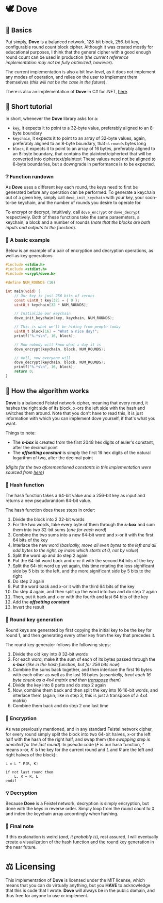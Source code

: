 # 🕊 Dove
## 🔢 Basics
Put simply, **Dove** is a balanced network, 128-bit block, 256-bit key, configurable round count block cipher.
Although it was created mostly for educational purposes, I think that the general cipher with a good enough
round count can be used in production (*the current reference implementation may not be fully optimized, however*).

The current implementation is also a bit low-level, as it does not implement any modes of operation, and relies on
the user to implement them themselves (*this will not be the case in the future*).

There is also an implementation of **Dove** in C# for .NET, [here](https://github.com/dimitrije-k/dove-cs).

## 🏫 Short tutorial
In short, whenever the **Dove** library asks for a:
 - `key`, it expects it to point to a 32-byte value, preferably aligned to an 8-byte boundary
 - `keychain`, it expects it to point to an array of 32-byte values, again, preferably aligned to an 8-byte boundary, that is `rounds` bytes long
 - `block`, it expects it to point to an array of 16 bytes, preferably aligned to an 8-byte boundary, that contains the plaintext/ciphertext that will be converted into ciphertext/plaintext
These values need not be aligned to 8-byte boundaries, but a downgrade in performance is to be expected.

### ❔ Function rundown
As **Dove** uses a different key each round, the keys need to first be generated before any operation can be performed.
To generate a keychain out of a given key, simply call `dove_init_keychain` with your key, your soon-to-be keychain, and
the number of rounds you desire to operate for.

To encrypt or decrypt, intuitively, call `dove_encrypt` or `dove_decrypt` respectively. Both of these functions take the same paraemeters,
a keychain, a block and a number of rounds (*note that the blocks are both inputs and outputs to the function*).

### 📜 A basic example
Below is an example of a pair of encryption and decryption operations, as well as key generations
```c
#include <stdio.h>
#include <stdint.h>
#include <crypt/dove.h>

#define NUM_ROUNDS (16)

int main(void) {
    // Our key is just 256 bits of zeroes
    const uint8_t key[32] = { 0 };
    uint8_t keychain[32 * NUM_ROUNDS];

    // Initialize our keychain
    dove_init_keychain(key, keychain, NUM_ROUNDS);

    // This is what we'll be hiding from people today
    uint8_t block[16] = "What a nice day!";
    printf("%.*s\n", 16, block);

    // Now nobody will know what a day it is
    dove_encrypt(keychain, block, NUM_ROUNDS);

    // Well, now everyone will
    dove_decrypt(keychain, block, NUM_ROUNDS);
    printf("%.*s\n", 16, block);
    return 0;
}
```

## 🤨 How the algorithm works
**Dove** is a balanced Feistel network cipher, meaning that every round, it hashes the right side of its block, x-ors the left side with the hash and switches them around.
Note that you don't have to read this, it is just information with which you can implement dove yourself, if that's what you want.

Things to note:
- The ***s-box*** is created from the first 2048 hex digits of euler's constant, after the decimal point
- The ***offsetting constant*** is simply the first 16 hex digits of the natural logarithm of two, after the decimal point

(*digits for the two aforementioned constants in this implementation were sourced from [here](http://www.numberworld.org/constants.html)*)

### 🔪 Hash function
The hash function takes a 64-bit value and a 256-bit key as input and returns a new pseudorandom 64-bit value.

The hash function does these steps in order:
1. Divide the block into 2 32-bit words
2. For the two words, take every byte of them through the ***s-box*** and sum them into two 32-bit sums (*one for each word*)
3. Combine the two sums into a new 64-bit word and x-or it with the first 64 bits of the key
4. Interlace the new word (*basically, move all even bytes to the left and all odd bytes to the right, by index which starts at 0, not by value*)
5. Split the word up and do step 2 again
6. Put the 64-bit word back and x-or it with the second 64 bits of the key
7. Split the 64-bit word up yet again, this time rotating the less significant side by 5 bits to the left, and the more significant side by 5 bits to the right
8. Do step 2 again
9. Put the word back and x-or it with the third 64 bits of the key
10. Do step 4 again, and then split up the word into two and do step 2 again
11. Then, put it back and x-or with the fourth and last 64 bits of the key
12. Add the ***offsetting constant***
13. Invert the result

### 🔑 Round key generation
Round keys are generated by first copying the initial key to be the key for round 1, and then generating every other key from the key that precedes it.

The round key generator follows the following steps:
1. Divide the old key into 8 32-bit words
2. For each word, make it the sum of each of its bytes passed through the ***s-box*** (*like in the hash function, but for 256 bits now*)
3. Combine the sums back together, and then interlace the first 16 bytes with each other as well as the last 16 bytes (*essentially, treat each 16 byte chunk as a 4x4 matrix and then [transpose](https://en.wikipedia.org/wiki/Transpose) them*)
4. Divide the key into 8 parts and do step 2 again
5. Now, combine them back and then split the key into 16 16-bit words, and interlace them (again, like in step 3, this is just a transpose of a 4x4 matrix)
6. Combine them back and do step 2 one last time

### 🔐 Encryption
As was previously mentioned, and in any standard Feistel network cipher, for every round simply split the block into two 64-bit halves, x-or the left half with the hash of the right half, and swap them (*the swapping step is ommited for the last round*).
In pseudo code (*F* is our hash function, *^* means x-or, *K* is the key for the current round and *L* and *R* are the left and right halves of the block):
```
L = L ^ F(R, K)

if not last round then
    L, R = R, L
endif
```
### 💡 Decryption
Because **Dove** is a Feistel network, decryption is simply encryption, but done with the keys in reverse order. Simply loop from the round count to 0 and index the keychain array accordingly when hashing.

### 📝 Final note
If this explanation is weird (*and, it probably is*), rest assured, I will eventually create a visualization of the hash function and the round key generation in the near future.

# ⚖ Licensing
This implementation of **Dove** is licensed under the MIT license, which means that you can do virtually anything, but you **HAVE** to acknowledge that this is code that I wrote. **Dove** will always be in the public domain, and thus free for anyone to use or implement.